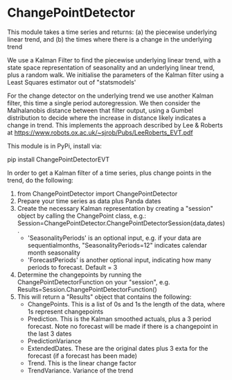 # ChangePointDetector
 This module takes a time series and returns:  (a) the piecewise underlying linear trend, and (b) the times where there is a change in the underlying trend
 
 We use a Kalman Filter to find the piecewise underlying linear trend, with a state space representation of seasonality and an underlying linear trend, plus a random walk.  We initialise the parameters of the Kalman filter using a Least Squares estimator out of "statsmodels'
 
 For the change detector on the underlying trend we use another Kalman filter, this time a single period autoregression.  We then consider the Malhalanobis distance between that filter output, using a Gumbel distribution to decide where the increase in distance likely indicates a change in trend.  This implements the approach described by Lee & Roberts at
  https://www.robots.ox.ac.uk/~sjrob/Pubs/LeeRoberts_EVT.pdf

This module is in PyPi, install via:  

pip install ChangePointDetectorEVT

In order to get a Kalman filter of a time series, plus change points in the trend, do the following:

1. from ChangePointDetector import ChangePointDetector 
2. Prepare your time series as data plus Panda dates
3. Create  the necessary Kalman representation by creating a "session" object by calling the ChangePoint class, e.g.:
	Session=ChangePointDetector.ChangePointDetectorSession(data,dates). 
	- 'SeasonalityPeriods' is an optional input, e.g. if your data are sequentialmonths, "SeasonalityPeriods=12" indicates calendar month seasonality
	- 'ForecastPeriods' is another optional input, indicating how many periods to forecast.  Default = 3
4. Determine the changepoints by running the ChangePointDetectorFunction on your "session", e.g.
	Results=Session.ChangePointDetectorFunction()
5. This will return a "Results" object that contains the following:
	- ChangePoints.  This is a list of 0s and 1s the length of the data, where 1s represent changepoints
	- Prediction.  This is the Kalman smoothed actuals, plus a 3 period forecast.  Note no forecast will be made if there is a changepoint in the last 3 		dates
	- PredictionVariance
	- ExtendedDates.  These are the original dates plus 3 exta for the forecast (if a forecast has been made)
	- Trend.  This is the linear change factor
	- TrendVariance.  Variance of the trend
